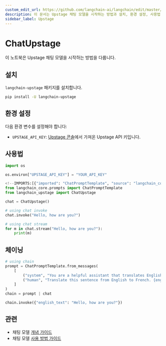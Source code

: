 ```yaml
---
custom_edit_url: https://github.com/langchain-ai/langchain/edit/master/docs/docs/integrations/chat/upstage.ipynb
description: 이 문서는 Upstage 채팅 모델을 시작하는 방법과 설치, 환경 설정, 사용법 및 체인 구성에 대한 안내를 제공합니다.
sidebar_label: Upstage
---
```


# ChatUpstage

이 노트북은 Upstage 채팅 모델을 시작하는 방법을 다룹니다.

## 설치

`langchain-upstage` 패키지를 설치합니다.

```bash
pip install -U langchain-upstage
```


## 환경 설정

다음 환경 변수를 설정해야 합니다:

- `UPSTAGE_API_KEY`: [Upstage 콘솔](https://console.upstage.ai/)에서 가져온 Upstage API 키입니다.

## 사용법

```python
import os

os.environ["UPSTAGE_API_KEY"] = "YOUR_API_KEY"
```


```python
<!--IMPORTS:[{"imported": "ChatPromptTemplate", "source": "langchain_core.prompts", "docs": "https://api.python.langchain.com/en/latest/prompts/langchain_core.prompts.chat.ChatPromptTemplate.html", "title": "ChatUpstage"}]-->
from langchain_core.prompts import ChatPromptTemplate
from langchain_upstage import ChatUpstage

chat = ChatUpstage()
```


```python
# using chat invoke
chat.invoke("Hello, how are you?")
```


```python
# using chat stream
for m in chat.stream("Hello, how are you?"):
    print(m)
```


## 체이닝

```python
# using chain
prompt = ChatPromptTemplate.from_messages(
    [
        ("system", "You are a helpful assistant that translates English to French."),
        ("human", "Translate this sentence from English to French. {english_text}."),
    ]
)
chain = prompt | chat

chain.invoke({"english_text": "Hello, how are you?"})
```


## 관련

- 채팅 모델 [개념 가이드](/docs/concepts/#chat-models)
- 채팅 모델 [사용 방법 가이드](/docs/how_to/#chat-models)